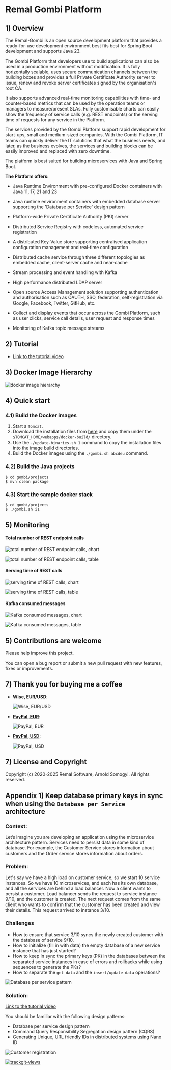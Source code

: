 # Remal Gombi Platform

## 1) Overview
The Remal-Gombi is an open source development platform that provides a ready-for-use development environment best fits best for Spring Boot development and supports Java 23.

The Gombi Platform that developers use to build applications can also be used in a production environment without modification. It is fully horizontally scalable, uses secure communication channels between the building boxes and provides a full Private Certificate Authority server to issue, renew and revoke server certificates signed by the organisation's root CA.

It also supports advanced real-time monitoring capabilities with time- and counter-based metrics that can be used by the operation teams or managers to measure/present SLAs. Fully customisable charts can easily show the frequency of service calls (e.g. REST endpoints) or the serving time of requests for any service in the Platform.

The services provided by the Gombi Platform support rapid development for start-ups, small and medium-sized companies. With the Gombi Platform, IT teams can quickly deliver the IT solutions that what the business needs, and later, as the business evolves, the services and building blocks can be easily improved and replaced with zero downtime.

The platform is best suited for building microservices with Java and Spring Boot.

**The Platform offers:**
* Java Runtime Environment with pre-configured Docker containers with Java 11, 17, 21 and 23


* Java runtime environment containers with embedded database server supporting the 'Database per Service' design pattern


* Platform-wide Private Certificate Authority (PKI) server


* Distributed Service Registry with codeless, automated service registration


* A distributed Key-Value store supporting centralised application configuration management and real-time configuration


* Distributed cache service through three different topologies as embedded cache, client-server cache and near-cache


* Stream processing and event handling with Kafka


* High performance distributed LDAP server


* Open source Access Management solution supporting authentication and authorisation such as OAUTH, SSO, federation, self-registration via Google, Facebook, Twitter, GitHub, etc.


* Collect and display events that occur across the Gombi Platform, such as user clicks, service call details, user request and response times


* Monitoring of Kafka topic message streams


## 2) Tutorial
* [Link to the tutorial video](https://youtu.be/sO2GivADjsY)


## 3) Docker Image Hierarchy
![docker image hierarchy](docs/diagrams/images/docker-image-hierarchy-transparent.png)


## 4) Quick start
### 4.1) Build the Docker images
1. Start a `Tomcat`.
2. Download the installation files from [here](https://drive.google.com/drive/u/0/folders/1RUkp1vwSX0aTdlQ2zgyOUKQexHovHY77) and copy them under the `$TOMCAT_HOME/webapps/docker-build/` directory.
3. Use the `./update-binaries.sh 1` command to copy the installation files into the image build directories.
4. Build the Docker images using the `./gombi.sh abcdeu` command.

### 4.2) Build the Java projects

    $ cd gombi/projects
    $ mvn clean package 


### 4.3) Start the sample docker stack

    $ cd gombi/projects
    $ ./gombi.sh i1


## 5) Monitoring
#### Total number of REST endpoint calls

  ![total number of REST endpoint calls, chart](docs/screenshots/total-number-of-rest-calls-graph.png)

  ![total number of REST endpoint calls, table](docs/screenshots/total-number-of-rest-calls-table.png)

#### Serving time of REST calls
  ![serving time of REST calls, chart](docs/screenshots/execution-time-of-rest-calls-graph.png)

  ![serving time of REST calls, table](docs/screenshots/execution-time-of-rest-calls-table.png)

#### Kafka consumed messages

  ![Kafka consumed messages, chart](docs/screenshots/kafka-consumer-incoming-graph.png)

  ![Kafka consumed messages, table](docs/screenshots/kafka-consumer-incoming-table.png)


## 5) Contributions are welcome
Please help improve this project.

You can open a bug report or submit a new pull request with new features, fixes or improvements.


## 7) Thank you for buying me a coffee
* **Wise, EUR/USD**:

   ![Wise, EUR/USD](docs/donation/wisetag.png)


* [**PayPal, EUR**](https://www.paypal.com/donate/?hosted_button_id=VT6RPK363U5CA):

  ![PayPal, EUR](docs/donation/paypal-eur.png)


* [**PayPal, USD**](https://www.paypal.com/donate/?hosted_button_id=U5JFBSZ23YGP4):

  ![PayPal, USD](docs/donation/paypal-usd.png)

## 7) License and Copyright
Copyright (c) 2020-2025 Remal Software, Arnold Somogyi. All rights reserved.


## Appendix 1) Keep database primary keys in sync when using the `Database per Service` architecture

### Context:
Let’s imagine you are developing an application using the microservice architecture pattern.
Services need to persist data in some kind of database. For example, the Customer Service stores information about customers and the Order service stores information about orders.

### Problem:
Let's say we have a high load on customer service, so we start 10 service instances.
So we have 10 microservices, and each has its own database, and all the services are behind a load balancer.
Now a client wants to persist a customer.
Load balancer sends the request to service instance 9/10, and the customer is created.
The next request comes from the same client who wants to confirm that the customer has been created and view their details.
This request arrived to instance 3/10.

### Challenges
* How to ensure that service 3/10 syncs the newly created customer with the database of service 9/10.
* How to initialize (fill in with data) the empty database of a new service instance that has just started?
* How to keep in sync the primary keys (PK) in the databases between the separated service instances in case of errors and rollbacks while using sequences to generate the PKs?
* How to separate the `get data` and the `insert/update data` operations?

![Database per service pattern](docs/diagrams/images/database-per-service-pattern.png)

### Solution:

[Link to the tutorial video](.....)

You should be familiar with the following design patterns:
* Database per service design pattern
* Command Query Responsibility Segregation design pattern (CQRS)
* Generating Unique, URL friendly IDs in distributed systems using Nano ID

![Customer registration](docs/diagrams/images/customer-registration.png)


<a href="https://trackgit.com">
  <img src="https://us-central1-trackgit-analytics.cloudfunctions.net/token/ping/lcfhkdub7k2lpj33n2cl" alt="trackgit-views" />
</a>
